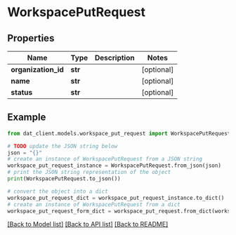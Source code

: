 # WorkspacePutRequest


## Properties

Name | Type | Description | Notes
------------ | ------------- | ------------- | -------------
**organization_id** | **str** |  | [optional] 
**name** | **str** |  | [optional] 
**status** | **str** |  | [optional] 

## Example

```python
from dat_client.models.workspace_put_request import WorkspacePutRequest

# TODO update the JSON string below
json = "{}"
# create an instance of WorkspacePutRequest from a JSON string
workspace_put_request_instance = WorkspacePutRequest.from_json(json)
# print the JSON string representation of the object
print(WorkspacePutRequest.to_json())

# convert the object into a dict
workspace_put_request_dict = workspace_put_request_instance.to_dict()
# create an instance of WorkspacePutRequest from a dict
workspace_put_request_form_dict = workspace_put_request.from_dict(workspace_put_request_dict)
```
[[Back to Model list]](../README.md#documentation-for-models) [[Back to API list]](../README.md#documentation-for-api-endpoints) [[Back to README]](../README.md)


